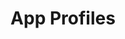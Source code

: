 ---
sidebar_label: "App Profiles"
title: "App Profiles"
description: "Understanding the Cluster Profiles Concept and how they make Spectro Cloud powerful"
hide_table_of_contents: false
tags: ["profiles", "app profiles"]
---